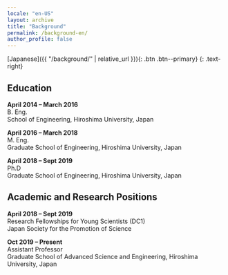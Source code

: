 ```yaml
---
locale: "en-US"
layout: archive
title: "Background"
permalink: /background-en/
author_profile: false
---
```


[Japanese]({{ "/background/" | relative_url }}){: .btn .btn--primary}
{: .text-right}

## Education

**April 2014 &ndash; March 2016**<br>
B. Eng. <br>
School of Engineering, Hiroshima University, Japan

**April 2016 &ndash; March 2018**<br>
M. Eng.<br>
Graduate School of Engineering, Hiroshima University, Japan

**April 2018 &ndash; Sept 2019**<br>
Ph.D<br>
Graduate School of Engineering, Hiroshima University, Japan


## Academic and Research Positions

**April 2018 &ndash; Sept 2019**<br>
Research Fellowships for Young Scientists (DC1)<br>
Japan Society for the Promotion of Science

**Oct 2019 &ndash; Present**<br>
Assistant Professor<br>
Graduate School of Advanced Science and Engineering, Hiroshima University, Japan